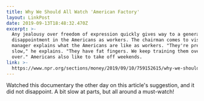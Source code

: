 ```yaml
---
title: Why We Should All Watch 'American Factory'
layout: LinkPost
date: 2019-09-13T18:48:32.470Z
excerpt: >-
  Any jealousy over freedom of expression quickly gives way to a general
  disappointment in the Americans as workers. The chairman comes to visit, and a
  manager explains what the Americans are like as workers. "They're pretty
  slow," he explains. "They have fat fingers. We keep training them over and
  over." Americans also like to take off weekends.
link: >-
  https://www.npr.org/sections/money/2019/09/10/759152615/why-we-should-all-watch-american-factory
---
```

Watched this documentary the other day on this article's suggestion, and it did not disappoint. A bit slow at parts, but all around a must-watch!
